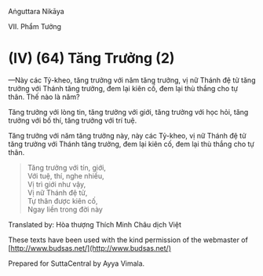  

Aṅguttara Nikāya

VII. Phẩm Tưởng

# (IV) (64) Tăng Trưởng (2)

—Này các Tỷ-kheo, tăng trưởng với năm tăng trưởng, vị nữ Thánh đệ tử tăng trưởng với Thánh tăng trưởng, đem lại kiên cố, đem lại thù thắng cho tự thân. Thế nào là năm?

Tăng trưởng với lòng tin, tăng trưởng với giới, tăng trưởng với học hỏi, tăng trưởng với bố thí, tăng trưởng với trí tuệ.

Tăng trưởng với năm tăng trưởng này, này các Tỷ-kheo, vị nữ Thánh đệ tử tăng trưởng với Thánh tăng trưởng, đem lại kiên cố, đem lại thù thắng cho tự thân.

> Tăng trưởng với tín, giới,  
> Với tuệ, thí, nghe nhiều,  
> Vị trì giới như vậy,  
> Vị nữ Thánh đệ tử,  
> Tự thân được kiên cố,  
> Ngay liền trong đời này

Translated by: Hòa thượng Thích Minh Châu dịch Việt

These texts have been used with the kind permission of the webmaster of [http://www.budsas.net/](http://www.budsas.net/)

Prepared for SuttaCentral by Ayya Vimala.